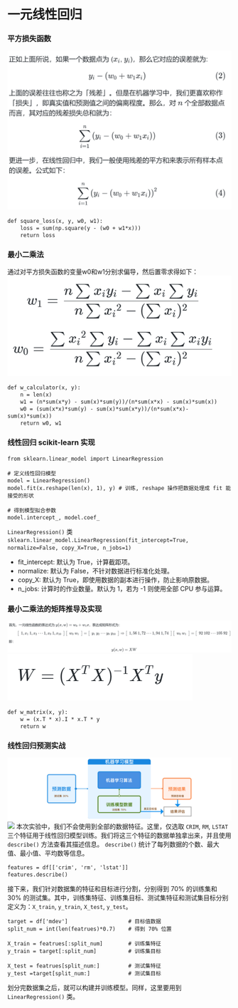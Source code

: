 
# 一元线性回归

### 平方损失函数
![输入图片说明](/imgs/2024-04-29/KizZucoo5Ovmyg0j.png)
```
def square_loss(x, y, w0, w1): 
	loss = sum(np.square(y - (w0 + w1*x))) 
	return loss
```
### 最小二乘法
通过对平方损失函数的变量w0和w1分别求偏导，然后置零求得如下：
![输入图片说明](/imgs/2024-04-29/yyxo6pvX4hUGywqF.png)
```
def w_calculator(x, y): 
	n = len(x) 
	w1 = (n*sum(x*y) - sum(x)*sum(y))/(n*sum(x*x) - sum(x)*sum(x)) 
	w0 = (sum(x*x)*sum(y) - sum(x)*sum(x*y))/(n*sum(x*x)-sum(x)*sum(x)) 
	return w0, w1
```
### 线性回归 scikit-learn 实现

```
from sklearn.linear_model import LinearRegression 

# 定义线性回归模型 
model = LinearRegression() 
model.fit(x.reshape(len(x), 1), y) # 训练, reshape 操作把数据处理成 fit 能接受的形状 

# 得到模型拟合参数 
model.intercept_, model.coef_
```
`LinearRegression()` 类
`sklearn.linear_model.LinearRegression(fit_intercept=True, normalize=False, copy_X=True, n_jobs=1)`

- fit_intercept: 默认为 True，计算截距项。
- normalize: 默认为 False，不针对数据进行标准化处理。
- copy_X: 默认为 True，即使用数据的副本进行操作，防止影响原数据。
- n_jobs: 计算时的作业数量。默认为 1，若为 -1 则使用全部 CPU 参与运算。

### 最小二乘法的矩阵推导及实现
![输入图片说明](/imgs/2024-04-29/1w1kFMMMPmSl5PgQ.png)
![输入图片说明](/imgs/2024-04-29/K0OTcRSS6XlSfBof.png)
```
def w_matrix(x, y): 
	w = (x.T * x).I * x.T * y 
	return w
```
### 线性回归预测实战

![输入图片说明](/imgs/2024-04-29/NlBlrVfcjGifnKnk.png)![](https://doc.shiyanlou.com/document-uid214893labid6102timestamp1531366212104.png)
本次实验中，我们不会使用到全部的数据特征。这里，仅选取 `CRIM`, `RM`, `LSTAT` 三个特征用于线性回归模型训练。我们将这三个特征的数据单独拿出来，并且使用 `describe()` 方法查看其描述信息。 `describe()` 统计了每列数据的个数、最大值、最小值、平均数等信息。
```
features = df[['crim', 'rm', 'lstat']] 
features.describe()
```
接下来，我们针对数据集的特征和目标进行分割，分别得到 70% 的训练集和 30% 的测试集。其中，训练集特征、训练集目标、测试集特征和测试集目标分别定义为：`X_train`, `y_train`, `X_test`, `y_test`。
```
target = df['mdev']                   # 目标值数据
split_num = int(len(featrues)*0.7)    # 得到 70% 位置

X_train = featrues[:split_num]		  # 训练集特征
y_train = target[:split_num]		  # 训练集目标

X_test = featrues[split_num:]         # 测试集特征
y_test =target[split_num:]			  # 测试集目标
```
划分完数据集之后，就可以构建并训练模型。同样，这里要用到 `LinearRegression()` 类。
<!--stackedit_data:
eyJoaXN0b3J5IjpbLTE5MDQ5Mjk4OTUsLTIwMjczNjEyMDAsLT
EzNTYxNzEyMDZdfQ==
-->